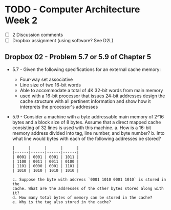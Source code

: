 # TODO - Computer Architecture Week 2

* [ ] 2 Discussion comments
* [ ] Dropbox assignment (using software? See D2L)

## Dropbox 02 - Problem 5.7 or 5.9 of Chapter 5

* 5.7 - Given the following specifications for an external cache memory:
  * Four-way set associative
  * Line size of two 16-bit words
  * Able to accommodate a total of 4K 32-bit words from main memory
  * used with a 16-bit processor that issues 24-bit addresses
  design the cache structure with all pertinent information and show
  how it interprets the processor's addresses
  
* 5.9 - Consider a machine with a byte addressable main memory of 2^16
  bytes and a block size of 8 bytes. Assume that a direct mapped cache
  consisting of 32 lines is used with this machine. 
	  a. How is a 16-bit memory address divided into tag, line number,
	  and byte number?
	  b. Into what line would bytes with each of the following addresses
	  be stored? 
	  
	  |      |      |      |      |
	  |------|------|------|------|
	  | 0001 | 0001 | 0001 | 1011 |
	  | 1100 | 0011 | 0011 | 0100 |
	  | 1101 | 0000 | 0001 | 1101 |
	  | 1010 | 1010 | 1010 | 1010 |

	  c. Suppose the byte with address `0001 1010 0001 1010` is stored in the 
	  cache. What are the addresses of the other bytes stored along with it? 
	  d. How many total bytes of memory can be stored in the cache?
	  e. Why is the tag also stored in the cache? 
